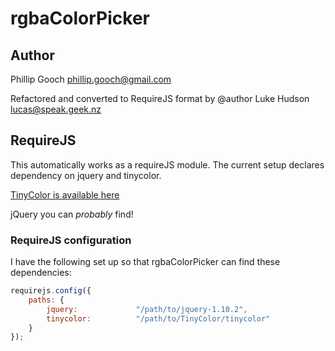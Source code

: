 # rgbaColorPicker #

## Author ##
Phillip Gooch <phillip.gooch@gmail.com>

Refactored and converted to RequireJS format by
@author Luke Hudson <lucas@speak.geek.nz>

## RequireJS ##
This automatically works as a requireJS module.
The current setup declares dependency on jquery and tinycolor.

[TinyColor is available here](https://github.com/bgrins/TinyColor)

jQuery you can *probably* find!

### RequireJS configuration ###

I have the following set up so that rgbaColorPicker can find these dependencies:

```javascript
requirejs.config({
    paths: {
        jquery:             "/path/to/jquery-1.10.2",
        tinycolor:          "/path/to/TinyColor/tinycolor"
    }
});
```
